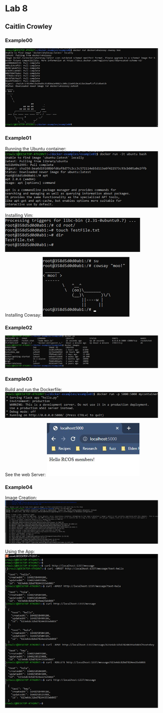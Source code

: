 # Lab 8

## Caitlin Crowley


### Example00

![cowsay](/Images/Lab08Images/cowsay.jpg)

### Example01

Running the Ubuntu container:
![cowsay](/Images/Lab08Images/ubuntu.jpg)

Installing Vim:
![cowsay](/Images/Lab08Images/vim.jpg)

Installing Cowsay:
![cowsay](/Images/Lab08Images/cowsay2.jpg)

### Example02

![cowsay](/Images/Lab08Images/images.jpg)

### Example03

Build and run the Dockerfile:
![cowsay](/Images/Lab08Images/docker.jpg)

See the web Server:
![cowsay](/Images/Lab08Images/localhost.jpg)

### Example04

Image Creation:
![img](/Images/Lab08Images/img.jpg)

Using the App:
![img](/Images/Lab08Images/app.jpg)
